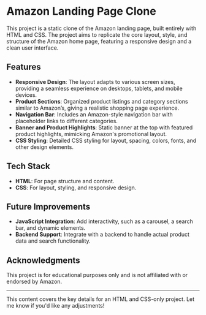 

# Amazon Landing Page Clone

This project is a static clone of the Amazon landing page, built entirely with HTML and CSS. The project aims to replicate the core layout, style, and structure of the Amazon home page, featuring a responsive design and a clean user interface.

## Features

- **Responsive Design**: The layout adapts to various screen sizes, providing a seamless experience on desktops, tablets, and mobile devices.
- **Product Sections**: Organized product listings and category sections similar to Amazon’s, giving a realistic shopping page experience.
- **Navigation Bar**: Includes an Amazon-style navigation bar with placeholder links to different categories.
- **Banner and Product Highlights**: Static banner at the top with featured product highlights, mimicking Amazon's promotional layout.
- **CSS Styling**: Detailed CSS styling for layout, spacing, colors, fonts, and other design elements.

## Tech Stack

- **HTML**: For page structure and content.
- **CSS**: For layout, styling, and responsive design.




## Future Improvements

- **JavaScript Integration**: Add interactivity, such as a carousel, a search bar, and dynamic elements.
- **Backend Support**: Integrate with a backend to handle actual product data and search functionality.

## Acknowledgments

This project is for educational purposes only and is not affiliated with or endorsed by Amazon.

--- 

This content covers the key details for an HTML and CSS-only project. Let me know if you'd like any adjustments!